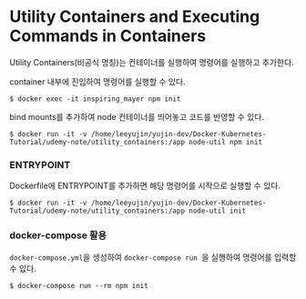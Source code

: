 # Utility Containers and Executing Commands in Containers
Utility Containers(비공식 명칭)는 컨테이너를 실행하여 명령어를 실행하고 추가한다.

container 내부에 진입하여 명령어를 실행할 수 있다.
```console
$ docker exec -it inspiring_mayer npm init
```
bind mounts를 추가하여 node 컨테이너를 띄어놓고 코드를 반영할 수 있다.
```console
$ docker run -it -v /home/leeyujin/yujin-dev/Docker-Kubernetes-Tutorial/udemy-note/utility_containers:/app node-util npm init
```
### ENTRYPOINT
Dockerfile에 ENTRYPOINT를 추가하면 해당 명령어를 시작으로 실행할 수 있다.
```console
$ docker run -it -v /home/leeyujin/yujin-dev/Docker-Kubernetes-Tutorial/udemy-note/utility_containers:/app node-util init
```
### docker-compose 활용
`docker-compose.yml`을 생성하여 `docker-compose run `을 실행하여 명령어를 입력할 수 있다.
```console
$ docker-compose run --rm npm init
```
